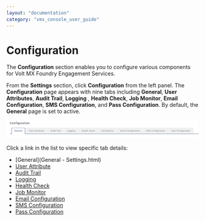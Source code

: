 ```yaml
---
layout: "documentation"
category: "vms_console_user_guide"
---
```

                            

Configuration
=============

The **Configuration** section enables you to configure various components for Volt MX Foundry Engagement Services.

From the **Settings** section, click **Configuration** from the left panel. The **Configuration** page appears with nine tabs including **General**, **User Attributes**, **Audit Trail**, **Logging** , **Health Check**, **Job Monitor**, **Email Configuration**, **SMS Configuration**, and **Pass Configuration**. By default, the **General** page is set to active.

![](Resources/Images/Settings/Configuration/configurationhomepage_637x60.png)

Click a link in the list to view specific tab details:

*   [General](General - Settings.html)
*   [User Attribute](Administration/Audience_Attribute_tab.html)
*   [Audit Trail](Administration/Audit_Trail_tab.html)
*   [Logging](Logging/Logging.html)
*   [Health Check](Administration/Health_Check_tab.html)
*   [Job Monitor](Administration/Job_Monitor_tab.html)
*   [Email Configuration](Administration/Email_Configuration.html)
*   [SMS Configuration](Administration/SMS_Configuration.html)
*   [Pass Configuration](Administration/Pass_Configuration.html)
